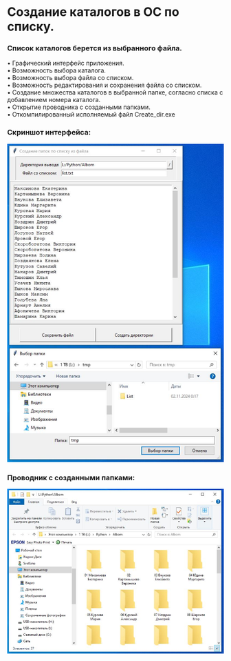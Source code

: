 # Создание каталогов в ОС по списку.
### Список каталогов берется из выбранного файла.

• Графический интерфейс приложения.  
• Возможность выбора каталога.  
• Возможность выбора файла со списком.  
• Возможность редактирования и сохранения файла со списком.  
• Создание множества каталогов в выбранной папке, согласно списка с добавлением номера каталога.  
• Открытие проводника с созданными папками.  
• Откомпилированный исполняемый файл Create_dir.exe

### Скриншот интерфейса:
![img01](https://github.com/Topotun77/Create_dir/blob/master/output/img01.JPG?raw=true)
### Проводник с созданными папками:
![img02](https://github.com/Topotun77/Create_dir/blob/master/output/img02.JPG?raw=true)
